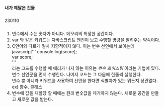 __내가 꺠달은 것들__

###
230110   
###
1. 변수에서 수는 숫자가 아니다. 메모리의 특정한 공간이다.
2. var 와 같은 키워드는 자바스크립트 엔진이 보고 수행할 명령을 알려주는 약속이다.
3. C언어와 다르게 절차 지향적이지 않다. 이는 변수 선언에서 보이는데   
javascript'''
console.log(score);   
var score;   
'''   
라는 코드를 수행할 때 에러가 나지 않는 이유는 _변수 호이스팅_ 이라는 기법에 있다.
변수 선언문을 먼저 수행한다. 나머지 코드는 그 다음에 한줄씩 실행한다.   
변수 뿐 아니라 키워드를 사용하여 선언을 한다면 식별자가 있는 뭐든지 상관없다. ex) 함수, 클래스      
4. 변수에 값을 재할당 할 때에는 원래 변숫값을 제거하지 않는다. 새로운 공간을 만들고 새로운 값을 받는다.   


